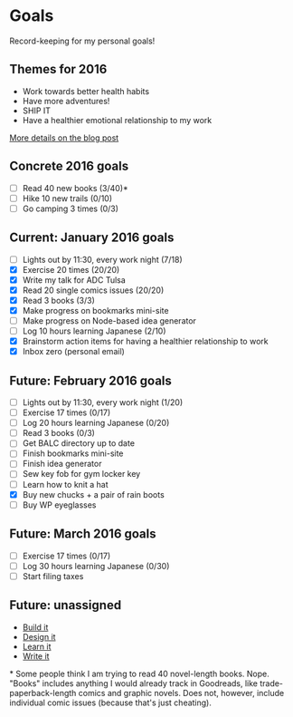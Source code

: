 # Goals
Record-keeping for my personal goals!

## Themes for 2016

* Work towards better health habits
* Have more adventures!
* SHIP IT
* Have a healthier emotional relationship to my work

[More details on the blog post](http://melanie-richards.com/blog/my-2015-in-review)

## Concrete 2016 goals

* [ ] Read 40 new books (3/40)*
* [ ] Hike 10 new trails (0/10)
* [ ] Go camping 3 times (0/3)

## Current: January 2016 goals

* [ ] Lights out by 11:30, every work night (7/18)
* [x] Exercise 20 times (20/20)
* [x] Write my talk for ADC Tulsa
* [x] Read 20 single comics issues (20/20)
* [x] Read 3 books (3/3)
* [x] Make progress on bookmarks mini-site
* [ ] Make progress on Node-based idea generator
* [ ] Log 10 hours learning Japanese (2/10)
* [x] Brainstorm action items for having a healthier relationship to work
* [x] Inbox zero (personal email)

## Future: February 2016 goals

* [ ] Lights out by 11:30, every work night (1/20)
* [ ] Exercise 17 times (0/17)
* [ ] Log 20 hours learning Japanese (0/20)
* [ ] Read 3 books (0/3)
* [ ] Get BALC directory up to date
* [ ] Finish bookmarks mini-site
* [ ] Finish idea generator
* [ ] Sew key fob for gym locker key
* [ ] Learn how to knit a hat
* [x] Buy new chucks + a pair of rain boots
* [ ] Buy WP eyeglasses

## Future: March 2016 goals

* [ ] Exercise 17 times (0/17)
* [ ] Log 30 hours learning Japanese (0/30)
* [ ] Start filing taxes

## Future: unassigned

* [Build it](future/build-it.md)
* [Design it](future/design-it.md)
* [Learn it](future/learn-it.md)
* [Write it](future/write-it.md)

\* Some people think I am trying to read 40 novel-length books. Nope. "Books" includes anything I would already track in Goodreads, like trade-paperback-length comics and graphic novels. Does not, however, include individual comic issues (because that's just cheating).
